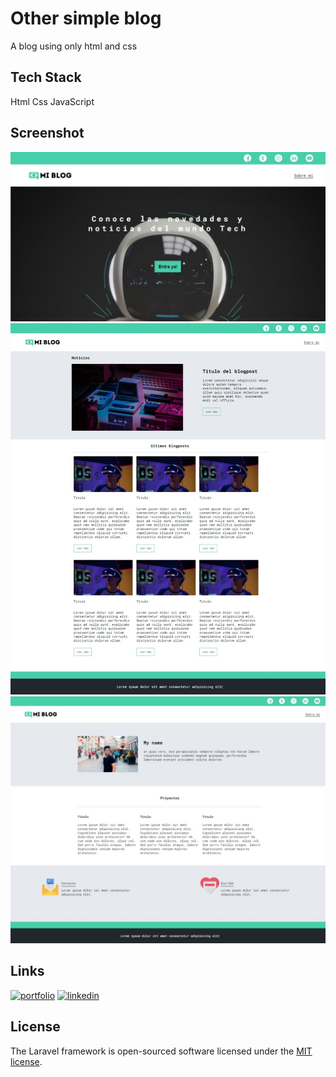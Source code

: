 # Other simple blog
A blog using only html and css

## Tech Stack
Html
Css
JavaScript

## Screenshot
![screenshot_1](https://github.com/AngelPrz8a/Html_Css_Practico_3/blob/main/assets/img/screenshot_1.jpeg)
![screenshot_2](https://github.com/AngelPrz8a/Html_Css_Practico_3/blob/main/assets/img/screenshot_2.jpeg)
![screenshot_3](https://github.com/AngelPrz8a/Html_Css_Practico_3/blob/main/assets/img/screenshot_3.jpeg)

## Links

[![portfolio](https://img.shields.io/badge/my_portfolio-000?style=for-the-badge&logo=ko-fi&logoColor=white)](https://angelprz8a.github.io/Portafolio/)
[![linkedin](https://img.shields.io/badge/linkedin-0A66C2?style=for-the-badge&logo=linkedin&logoColor=white)](https://www.linkedin.com/in/angelprz8a/)

## License

The Laravel framework is open-sourced software licensed under the [MIT license](https://opensource.org/licenses/MIT).
